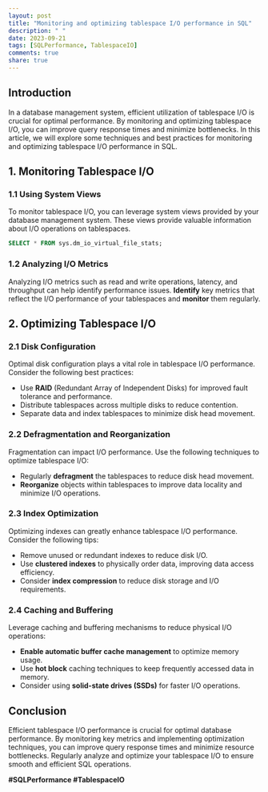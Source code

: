 ```yaml
---
layout: post
title: "Monitoring and optimizing tablespace I/O performance in SQL"
description: " "
date: 2023-09-21
tags: [SQLPerformance, TablespaceIO]
comments: true
share: true
---
```


## Introduction
In a database management system, efficient utilization of tablespace I/O is crucial for optimal performance. By monitoring and optimizing tablespace I/O, you can improve query response times and minimize bottlenecks. In this article, we will explore some techniques and best practices for monitoring and optimizing tablespace I/O performance in SQL.

## 1. Monitoring Tablespace I/O

### 1.1 Using System Views
To monitor tablespace I/O, you can leverage system views provided by your database management system. These views provide valuable information about I/O operations on tablespaces.

```sql
SELECT * FROM sys.dm_io_virtual_file_stats;
```

### 1.2 Analyzing I/O Metrics
Analyzing I/O metrics such as read and write operations, latency, and throughput can help identify performance issues. **Identify** key metrics that reflect the I/O performance of your tablespaces and **monitor** them regularly. 

## 2. Optimizing Tablespace I/O

### 2.1 Disk Configuration
Optimal disk configuration plays a vital role in tablespace I/O performance. Consider the following best practices:

- Use **RAID** (Redundant Array of Independent Disks) for improved fault tolerance and performance.
- Distribute tablespaces across multiple disks to reduce contention.
- Separate data and index tablespaces to minimize disk head movement.

### 2.2 Defragmentation and Reorganization
Fragmentation can impact I/O performance. Use the following techniques to optimize tablespace I/O:

- Regularly **defragment** the tablespaces to reduce disk head movement.
- **Reorganize** objects within tablespaces to improve data locality and minimize I/O operations.

### 2.3 Index Optimization
Optimizing indexes can greatly enhance tablespace I/O performance. Consider the following tips:

- Remove unused or redundant indexes to reduce disk I/O.
- Use **clustered indexes** to physically order data, improving data access efficiency.
- Consider **index compression** to reduce disk storage and I/O requirements.

### 2.4 Caching and Buffering
Leverage caching and buffering mechanisms to reduce physical I/O operations:

- **Enable automatic buffer cache management** to optimize memory usage.
- Use **hot block** caching techniques to keep frequently accessed data in memory.
- Consider using **solid-state drives (SSDs)** for faster I/O operations.

## Conclusion
Efficient tablespace I/O performance is crucial for optimal database performance. By monitoring key metrics and implementing optimization techniques, you can improve query response times and minimize resource bottlenecks. Regularly analyze and optimize your tablespace I/O to ensure smooth and efficient SQL operations.

**#SQLPerformance #TablespaceIO**